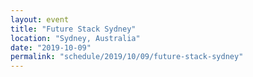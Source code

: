 ```yaml
---
layout: event
title: "Future Stack Sydney"
location: "Sydney, Australia"
date: "2019-10-09"
permalink: "schedule/2019/10/09/future-stack-sydney"
---
```

